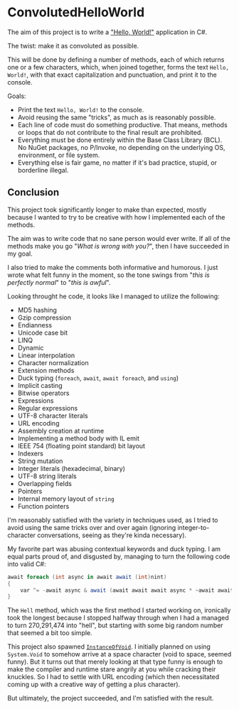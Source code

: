 # ConvolutedHelloWorld

The aim of this project is to write a ["Hello, World!"](https://en.wikipedia.org/wiki/%22Hello,_World!%22_program) application in C#.

The twist: make it as convoluted as possible.

This will be done by defining a number of methods, each of which returns one or a few characters, which, when joined together, forms the text `Hello, World!`, with that exact capitalization and punctuation, and print it to the console.

Goals:

- Print the text `Hello, World!` to the console.
- Avoid reusing the same "tricks", as much as is reasonably possible.
- Each line of code must do something productive. That means, methods or loops that do not contribute to the final result are prohibited.
- Everything must be done entirely within the Base Class Library (BCL). No NuGet packages, no P/Invoke, no depending on the underlying OS, environment, or file system.
- Everything else is fair game, no matter if it's bad practice, stupid, or borderline illegal.

## Conclusion

This project took significantly longer to make than expected, mostly because I wanted to try to be creative with how I implemented each of the methods.

The aim was to write code that no sane person would ever write. If all of the methods make you go "*What is wrong with you?*", then I have succeeded in my goal.

I also tried to make the comments both informative and humorous. I just wrote what felt funny in the moment, so the tone swings from "*this is perfectly normal*" to "*this is awful*".

Looking throught he code, it looks like I managed to utilize the following:

- MD5 hashing
- Gzip compression
- Endianness
- Unicode case bit
- LINQ
- Dynamic
- Linear interpolation
- Character normalization
- Extension methods
- Duck typing (`foreach`, `await`, `await foreach`, and `using`)
- Implicit casting
- Bitwise operators
- Expressions
- Regular expressions
- UTF-8 character literals
- URL encoding
- Assembly creation at runtime
- Implementing a method body with IL emit
- IEEE 754 (floating point standard) bit layout
- Indexers
- String mutation
- Integer literals (hexadecimal, binary)
- UTF-8 string literals
- Overlapping fields
- Pointers
- Internal memory layout of `string`
- Function pointers

I'm reasonably satisfied with the variety in techniques used, as I tried to avoid using the same tricks over and over again (ignoring integer-to-character conversations, seeing as they're kinda necessary).

My favorite part was abusing contextual keywords and duck typing. I am equal parts proud of, and disgusted by, managing to turn the following code into valid C#:

```csharp
await foreach (int async in await await (int)nint)
{
    var ^= -await async & await (await await await async * ~await await async);
}
```

The `Hell` method, which was the first method I started working on, ironically took the longest because I stopped halfway through when I had a managed to turn 270,291,474 into "hell", but starting with some big random number that seemed a bit too simple.

This project also spawned [`InstanceOfVoid`](../InstanceOfVoid). I initially planned on using `System.Void` to somehow arrive at a space character (void to space, seemed funny). But it turns out that merely looking at that type funny is enough to make the compiler and runtime stare angrily at you while cracking their knuckles. So I had to settle with URL encoding (which then necessitated coming up with a creative way of getting a plus character).

But ultimately, the project succeeded, and I'm satisfied with the result.
